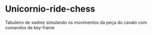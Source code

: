 # Unicornio-ride-chess
Tabuleiro de xadrez simulando os movimentos da peça do cavalo com comandos de key-frame

